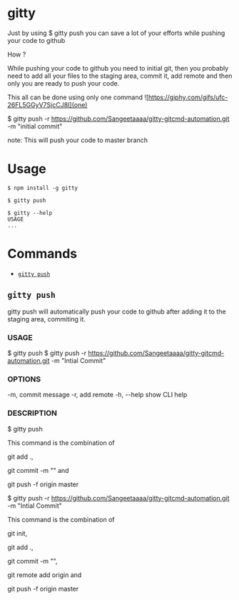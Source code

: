 gitty
=====

Just by using $ gitty push you can save a lot of your efforts while pushing your code to github

How ?

While pushing your code to github you need to initial git, then you probably need to add all your files to the staging area, commit it, add remote and then only you are ready to push your code.


This all can be done using only one command
![https://giphy.com/gifs/ufc-26FL5GGyV7SjcCJ8I](one)


$ gitty push -r https://github.com/Sangeetaaaa/gitty-gitcmd-automation.git -m "initial commit"

note: This will push your code to master branch


# Usage

<!-- usage -->
```sh-session
$ npm install -g gitty

$ gitty push 

$ gitty --help 
USAGE
...
```
<!-- usagestop -->

# Commands
<!-- commands -->
* [`gitty push`](#gitty-push)

## `gitty push`

gitty push will automatically push your code to github after adding it to the staging area, commiting it.

### USAGE
  $ gitty push
  $ gitty push -r https://github.com/Sangeetaaaa/gitty-gitcmd-automation.git  -m "Intial Commit"

### OPTIONS
  -m,  commit message
  -r,  add remote
  -h, --help         show CLI help

### DESCRIPTION
$ gitty push 

This command is the combination of 

git add ., 

git commit -m "" and 

git push -f origin master


$ gitty push -r https://github.com/Sangeetaaaa/gitty-gitcmd-automation.git  -m "Intial Commit"

This command is the combination of 

git init, 

git add ., 

git commit -m "", 

git remote add origin and 

git push -f origin master
